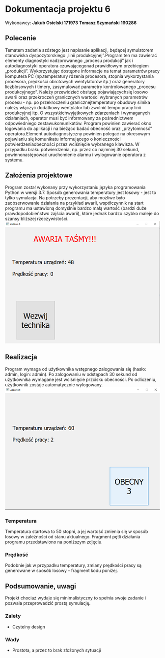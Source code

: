 ﻿
# Dokumentacja projektu 6

Wykonawcy:
**Jakub Osielski 171973**
**Tomasz Szymański 160286**


## Polecenie

Tematem zadania szóstego jest napisanie aplikacji, będącej symulatorem stanowiska dyspozytorskiego „linii produkcyjnej”.Program ten ma zawierać elementy diagnostyki nadzorowanego „procesu produkcji” jak i  autodiagnostyki operatora czuwającegonad prawidłowym przebiegiem „produkcji”. Wykorzystując dostępne informacje na temat parametrów pracy komputera PC (np.temperatury rdzenia procesora, stopnia wykorzystania procesora, prędkości obrotowych wentylatorów itp.) oraz generatory liczblosowych i timery, zasymulować parametry kontrolowanego „procesu produkcyjnego”. Należy przewidzieć obsługę pojawiającychsię losowo awarii oraz przekroczeń granicznych  wartości wybranych parametrów procesu   - np. po przekroczeniu granicznejtemperatury obudowy silnika należy włączyć dodatkowy wentylator lub zwolnić tempo pracy linii produkcyjnej itp. O wszystkichwyjątkowych zdarzeniach i wymaganych działaniach, operator musi być informowany za pośrednictwem odpowiedniego zestawukomunikatów. Program powinien zawierać okno logowania do aplikacji i na bieżąco badać obecność oraz „przytomność” operatora.Element autodiagnostyczny powinien polegać na okresowym pojawianiu się komunikatu informującego o konieczności potwierdzeniaobecności przez wciśnięcie wybranego klawisza. W przypadku  braku potwierdzenia, np. przez co najmniej 30 sekund, powinnonastępować uruchomienie alarmu i wylogowanie operatora z systemu.
## Założenia projektowe

Program został wykonany przy wykorzystaniu języka programowania Python w wersji 3.7. Sposób generowania temperatury jest losowy - jest to tylko symulacja. Na potrzeby prezentacji, aby możliwe było zaobserwowanie działania na przykład awarii, współczynnik na start programu ma ustawioną domyślnie bardzo małą wartość (bardzi duże prawdopodobieństwo zajścia awarii), które jednak bardzo szybko maleje do szansy bliższej rzeczywistości. 
![2020-06-15_21-28-54](2020-06-15_21-28-54.png)
## Realizacja
Program wymaga od użytkownika wstępnego zalogowania się (hasło: admin, login: admin). Po zalogowaniu w odstępach 30 sekund od użytkownika wymagane jest wciśnięcie przcisku obecności. Po odliczeniu, użytkownik zostaje automatycznie wylogowany.
![2020-06-15_21-27-34](2020-06-15_21-27-34.png)

### Temperatura

Temperatura startowa to 50 stopni, a jej wartość zmienia się w sposób losowy w zależności od stanu aktualnego. Fragment pętli działania programu przedstawiono na poniższym zdjęciu.

### Prędkość

Podobnie jak w przypadku temperatury, zmiany prędkości pracy są generowane w sposób losowy - fragment kodu poniżej.



## Podsumowanie, uwagi
Projekt chociaż wydaje się minimalistyczny to spełnia swoje zadanie i pozwala przeprowadzić prostą symulację. 


### Zalety
- Czytelny design

### Wady
- Prostota, a przez to brak złożonych sytuacji
